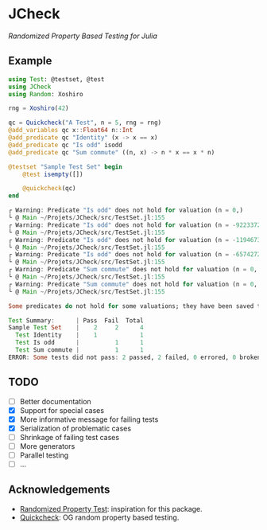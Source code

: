 # JCheck
*Randomized Property Based Testing for Julia*

## Example

``` julia
using Test: @testset, @test
using JCheck
using Random: Xoshiro

rng = Xoshiro(42)

qc = Quickcheck("A Test", n = 5, rng = rng)
@add_variables qc x::Float64 n::Int
@add_predicate qc "Identity" (x -> x == x)
@add_predicate qc "Is odd" isodd
@add_predicate qc "Sum commute" ((n, x) -> n * x == x * n)

@testset "Sample Test Set" begin
    @test isempty([])

    @quickcheck(qc)
end
```

``` julia
┌ Warning: Predicate "Is odd" does not hold for valuation (n = 0,)
└ @ Main ~/Projets/JCheck/src/TestSet.jl:155
┌ Warning: Predicate "Is odd" does not hold for valuation (n = -9223372036854775808,)
└ @ Main ~/Projets/JCheck/src/TestSet.jl:155
┌ Warning: Predicate "Is odd" does not hold for valuation (n = -1194673449930948368,)
└ @ Main ~/Projets/JCheck/src/TestSet.jl:155
┌ Warning: Predicate "Is odd" does not hold for valuation (n = -6574272390120163918,)
└ @ Main ~/Projets/JCheck/src/TestSet.jl:155
┌ Warning: Predicate "Sum commute" does not hold for valuation (n = 0, x = -Inf)
└ @ Main ~/Projets/JCheck/src/TestSet.jl:155
┌ Warning: Predicate "Sum commute" does not hold for valuation (n = 0, x = Inf)
└ @ Main ~/Projets/JCheck/src/TestSet.jl:155

Some predicates do not hold for some valuations; they have been saved to JCheck_<date>.jchk. Use function load and macro @getcases to explore the problematic cases.

Test Summary:      | Pass  Fail  Total
Sample Test Set    |    2     2      4
  Test Identity    |    1            1
  Test Is odd      |          1      1
  Test Sum commute |          1      1
ERROR: Some tests did not pass: 2 passed, 2 failed, 0 errored, 0 broken.
```

## TODO
- [ ] Better documentation
- [X] Support for special cases
- [X] More informative message for failing tests
- [X] Serialization of problematic cases
- [ ] Shrinkage of failing test cases
- [ ] More generators
- [ ] Parallel testing
- [ ] ...

## Acknowledgements
- [Randomized Property Test](https://git.sr.ht/~quf/RandomizedPropertyTest.jl): inspiration for this package.
- [Quickcheck](https://github.com/nick8325/quickcheck): OG random
  property based testing.
